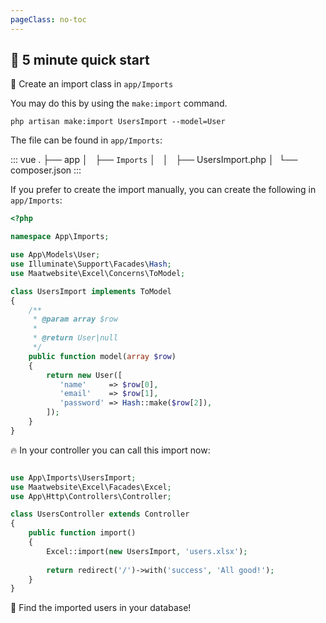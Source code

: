 ```yaml
---
pageClass: no-toc
---
```


## :rocket: 5 minute quick start

:muscle: Create an import class in `app/Imports`

You may do this by using the `make:import` command.

```
php artisan make:import UsersImport --model=User
```

The file can be found in `app/Imports`:

::: vue
.
├── app
│   ├── `Imports` 
│   │   ├── UsersImport.php
│ 
└── composer.json
:::

If you prefer to create the import manually, you can create the following in `app/Imports`:

```php
<?php

namespace App\Imports;

use App\Models\User;
use Illuminate\Support\Facades\Hash;
use Maatwebsite\Excel\Concerns\ToModel;

class UsersImport implements ToModel
{
    /**
     * @param array $row
     *
     * @return User|null
     */
    public function model(array $row)
    {
        return new User([
           'name'     => $row[0],
           'email'    => $row[1], 
           'password' => Hash::make($row[2]),
        ]);
    }
}
```

:fire: In your controller you can call this import now:

```php

use App\Imports\UsersImport;
use Maatwebsite\Excel\Facades\Excel;
use App\Http\Controllers\Controller;

class UsersController extends Controller 
{
    public function import() 
    {
        Excel::import(new UsersImport, 'users.xlsx');
        
        return redirect('/')->with('success', 'All good!');
    }
}
```

:page_facing_up: Find the imported users in your database!
